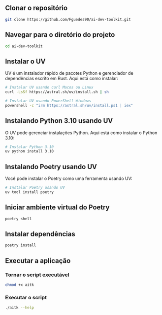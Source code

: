 ## Clonar o repositório




```bash
git clone https://github.com/Fguedes90/ai-dev-toolkit.git
```

## Navegar para o diretório do projeto

```bash
cd ai-dev-toolkit
```

## Instalar o UV

UV é um instalador rápido de pacotes Python e gerenciador de dependências escrito em Rust. Aqui está como instalar:

```bash
# Instalar UV usando curl Macos ou Linux
curl -LsSf https://astral.sh/uv/install.sh | sh
```


```bash
# Instalar UV usando PowerShell Windows
powershell -c "irm https://astral.sh/uv/install.ps1 | iex"
```

## Instalando Python 3.10 usando UV

O UV pode gerenciar instalações Python. Aqui está como instalar o Python 3.10:

```bash
# Instalar Python 3.10
uv python install 3.10
```

## Instalando Poetry usando UV

Você pode instalar o Poetry como uma ferramenta usando UV:

```bash
# Instalar Poetry usando UV
uv tool install poetry
```

## Iniciar ambiente virtual do Poetry

```bash
poetry shell
```

## Instalar dependências

```bash
poetry install
```

## Executar a aplicação

### Tornar o script executável

```bash
chmod +x aitk
```

### Executar o script

```bash
./aitk --help
```
